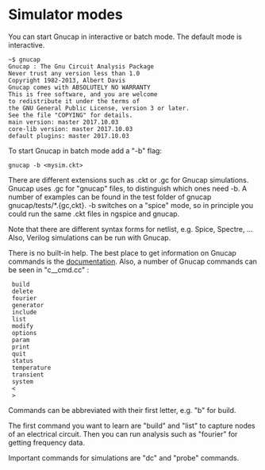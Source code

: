 
# Simulator modes

You can start Gnucap in interactive or batch mode. The default mode is interactive.

```
~$ gnucap
Gnucap : The Gnu Circuit Analysis Package
Never trust any version less than 1.0
Copyright 1982-2013, Albert Davis
Gnucap comes with ABSOLUTELY NO WARRANTY
This is free software, and you are welcome
to redistribute it under the terms of 
the GNU General Public License, version 3 or later.
See the file "COPYING" for details.
main version: master 2017.10.03
core-lib version: master 2017.10.03
default plugins: master 2017.10.03
```

To start Gnucap in batch mode add a "-b" flag:

```
gnucap -b <mysim.ckt>
```

There are different extensions such as .ckt or .gc for Gnucap simulations. Gnucap uses .gc for "gnucap" files, to distinguish which ones need -b. A number of examples can be found in the test folder of gnucap gnucap/tests/*.{gc,ckt}. -b switches on a "spice" mode, so in principle you could run the same .ckt files in ngspice and gnucap.

Note that there are different syntax forms for netlist, e.g. Spice, Spectre, ... Also, Verilog simulations can be run with Gnucap.



There is no built-in help. The best place to get information on Gnucap commands is the [documentation](https://www.gnu.org/software/gnucap/gnucap-man.pdf). Also, a number of Gnucap commands can be seen in "c__cmd.cc" :

     build
     delete
     fourier
     generator
     include
     list
     modify
     options
     param
     print
     quit
     status
     temperature
     transient
     system
     <
     >

Commands can be abbreviated with their first letter, e.g. "b" for build.

The first command you want to learn are "build" and "list" to capture nodes of an electrical circuit. Then you can run analysis such as "fourier" for getting frequency data.

Important commands for simulations are "dc" and "probe" commands.

